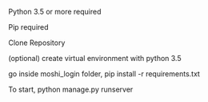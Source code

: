 Python 3.5 or more required

Pip required

Clone Repository

(optional) create virtual environment with python 3.5

go inside moshi_login folder, pip install -r requirements.txt

To start, python manage.py runserver
